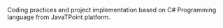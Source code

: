 Coding practices and project implementation based on C# Programming language from JavaTPoint platform.
